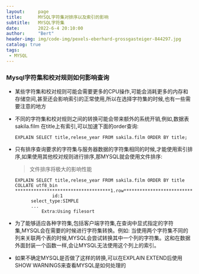 ```yaml
---
layout:     page
title:      MYSQL字符集对排序以及索引的影响
subtitle:   MYSQL字符集
date:       2022-6-4 20:10:00
author:     "Bert"
header-img: img/code-img/pexels-eberhard-grossgasteiger-844297.jpg
catalog: true
tags:
 - MYSQL
---
```


### Mysql字符集和校对规则如何影响查询

- 某些字符集和校对规则可能会需要更多的CPU操作,可能会消耗更多的内存和存储空间,甚至还会影响索引的正常使用,所以在选择字符集的时候,也有一些需要注意的地方

- 不同的字符集和校对规则之间的转换可能会带来额外的系统开销,例如,数据表sakila.film  在title上有索引,可以加速下面的order查询:

  ```mysql
  EXPLAIN SELECT title,relese_year FROM sakila.film ORDER BY title;
  ```

- 只有排序查询要求的字符集与服务器数据的字符集相同的时候,才能使用索引排序,如果使用其他校对规则进行排序,那MYSQL就会使用文件排序:

  > 文件排序将极大的影响性能

  ```mysql
  EXPLAIN SELECT title,relese_year FROM sakila.film ORDER BY title
  COLLATE utf8_bin
  ************************************1.row********************************
  				id:1
  		select_type:SIMPLE
  		...
  			Extra:Using filesort
  ```

- 为了能够适应各种字符集,包括客户端字符集,在查询中显式指定的字符集,MYSQL会在需要的时候进行字符集转换。例如: 当使用两个字符集不同的列来关联两个表的时候,MYSQL会尝试转换其中一个列的字符集。这和在数据外面封装一个函数一样,会让MYSQL无法使用这个列上的索引。

- 如果不确定MYSQL是否做了这样的转换,可以在EXPLAIN EXTEND后使用SHOW WARNINGS来查看MYSQL是如何处理的